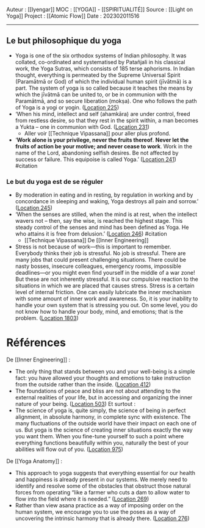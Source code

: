 Auteur : [[Iyengar]]
MOC : [[YOGA]] - [[SPIRITUALITÉ]]
Source : [[Light on Yoga]]
Project : [[Atomic Flow]]
Date : 202302011516
***

## Le but philosophique du yoga
- Yoga is one of the six orthodox systems of Indian philosophy. It was collated, co-ordinated and systematised by Patañjali in his classical work, the Yoga Sutras, which consists of 185 terse aphorisms. In Indian thought, everything is permeated by the Supreme Universal Spirit (Paramātmā or God) of which the individual human spirit (jīvātmā) is a part. The system of yoga is so called because it teaches the means by which the jīvātmā can be united to, or be in communion with the Paramātmā, and so secure liberation (mokṣa). One who follows the path of Yoga is a yogi or yogin. ([Location 225](https://readwise.io/to_kindle?action=open&asin=B09WK1DZ1M&location=225))
- ‘When his mind, intellect and self (ahamkāra) are under control, freed from restless desire, so that they rest in the spirit within, a man becomes a Yukta – one in communion with God. ([Location 231](https://readwise.io/to_kindle?action=open&asin=B09WK1DZ1M&location=231))
	- Aller voir [[Technique Vipassana]] pour aller plus profond. 
- ‘**Work alone is your privilege, never the fruits thereof**. **Never let the fruits of action be your motive; and never cease to work**. Work in the name of the Lord, abandoning selfish desires. Be not affected by success or failure. This equipoise is called Yoga.’ ([Location 241](https://readwise.io/to_kindle?action=open&asin=B09WK1DZ1M&location=241)) #citation 

### Le but du yoga est de se réguler 
- By moderation in eating and in resting, by regulation in working and by concordance in sleeping and waking, Yoga destroys all pain and sorrow.’ ([Location 245](https://readwise.io/to_kindle?action=open&asin=B09WK1DZ1M&location=245))
- ‘When the senses are stilled, when the mind is at rest, when the intellect wavers not – then, say the wise, is reached the highest stage. This steady control of the senses and mind has been defined as Yoga. He who attains it is free from delusion.’ ([Location 246](https://readwise.io/to_kindle?action=open&asin=B09WK1DZ1M&location=246)) #citation 
	- [[Technique Vipassana]]
De [[Inner Engineering]]
- Stress is not because of work—this is important to remember. Everybody thinks their job is stressful. No job is stressful. There are many jobs that could present challenging situations. There could be nasty bosses, insecure colleagues, emergency rooms, impossible deadlines—or you might even find yourself in the middle of a war zone! But these are not inherently stressful. It is our compulsive reaction to the situations in which we are placed that causes stress. Stress is a certain level of internal friction. One can easily lubricate the inner mechanism with some amount of inner work and awareness. So, it is your inability to handle your own system that is stressing you out. On some level, you do not know how to handle your body, mind, and emotions; that is the problem. ([Location 1803](https://readwise.io/to_kindle?action=open&asin=B01B0K98D8&location=1803))

# Références 
De [[Inner Engineering]] : 
- The only thing that stands between you and your well-being is a simple fact: you have allowed your thoughts and emotions to take instruction from the outside rather than the inside. ([Location 412](https://readwise.io/to_kindle?action=open&asin=B01B0K98D8&location=412))
- The foundations of peace and bliss are not about attending to the external realities of your life, but in accessing and organizing the inner nature of your being. ([Location 503](https://readwise.io/to_kindle?action=open&asin=B01B0K98D8&location=503))
Et surtout : 
- The science of yoga is, quite simply, the science of being in perfect alignment, in absolute harmony, in complete sync with existence. The many fluctuations of the outside world have their impact on each one of us. But yoga is the science of creating inner situations exactly the way you want them. When you fine-tune yourself to such a point where everything functions beautifully within you, naturally the best of your abilities will flow out of you. ([Location 975](https://readwise.io/to_kindle?action=open&asin=B01B0K98D8&location=975))

De [[Yoga Anatomy]] : 
- This approach to yoga suggests that everything essential for our health and happiness is already present in our systems. We merely need to identify and resolve some of the obstacles that obstruct those natural forces from operating “like a farmer who cuts a dam to allow water to flow into the field where it is needed.” ([Location 269](https://readwise.io/to_kindle?action=open&asin=B0998616FH&location=269)) 
- Rather than view asana practice as a way of imposing order on the human system, we encourage you to use the poses as a way of uncovering the intrinsic harmony that is already there. ([Location 276](https://readwise.io/to_kindle?action=open&asin=B0998616FH&location=276))